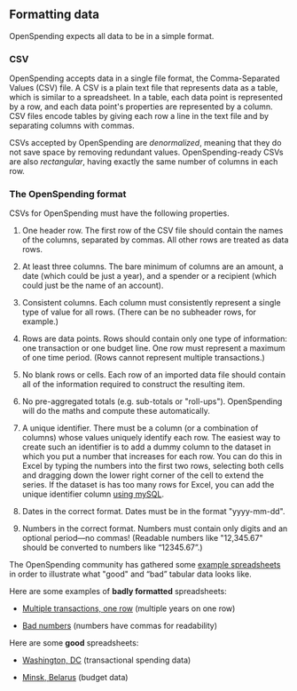## Formatting data

OpenSpending expects all data to be in a simple format.

### CSV

OpenSpending accepts data in a single file format, the Comma-Separated Values (CSV) file. A CSV is a plain text file that represents data as a table, which is similar to a spreadsheet. In a table, each data point is represented by a row, and each data point's properties are represented by a column. CSV files encode tables by giving each row a line in the text file and by separating columns with commas.

CSVs accepted by OpenSpending are *denormalized*, meaning that they do not save space by removing redundant values. OpenSpending-ready CSVs are also *rectangular*, having exactly the same number of columns in each row.

### The OpenSpending format

CSVs for OpenSpending must have the following properties.

1. One header row. The first row of the CSV file should contain the names of the columns, separated by commas. All other rows are treated as data rows.

2. At least three columns. The bare minimum of columns are an amount, a date (which could be just a year), and a spender or a recipient (which could just be the name of an account).

3. Consistent columns. Each column must consistently represent a single type of value for all rows. (There can be no subheader rows, for example.)

4. Rows are data points. Rows should contain only one type of information: one transaction or one budget line. One row must represent a maximum of one time period. (Rows cannot represent multiple transactions.)

5. No blank rows or cells. Each row of an imported data file should contain all of the information required to construct the resulting item.

6. No pre-aggregated totals (e.g. sub-totals or "roll-ups"). OpenSpending will do the maths and compute these automatically.

7. A unique identifier. There must be a column (or a combination of columns) whose values uniquely identify each row. The easiest way to create such an identifier is to add a dummy column to the dataset in which you put a number that increases for each row. You can do this in Excel by typing the numbers into the first two rows, selecting both cells and dragging down the lower right corner of the cell to extend the series. If the dataset is has too many rows for Excel, you can add the unique identifier column [using mySQL](http://stackoverflow.com/questions/16113570/how-to-add-new-column-to-mysql-table).

8. Dates in the correct format. Dates must be in the format "yyyy-mm-dd".

9. Numbers in the correct format. Numbers must contain only digits and an optional period—no commas! (Readable numbers like "12,345.67" should be converted to numbers like “12345.67”.)

The OpenSpending community has gathered some [example spreadsheets](https://drive.google.com/a/okfn.org/#folders/0B_dkMlz2NopEbmRoTExsMDFMR2M) in order to illustrate what "good" and “bad” tabular data looks like.

Here are some examples of **badly formatted** spreadsheets:

* [Multiple transactions, one row](https://docs.google.com/a/okfn.org/spreadsheet/ccc?key=0AvdkMlz2NopEdG5kR0kzQ0E5V3BuTS16MndBT3dMdEE#gid=0) (multiple years on one row)

* [Bad numbers](https://docs.google.com/a/okfn.org/spreadsheet/ccc?key=0AvdkMlz2NopEdEo1Y2p2R0VvdnJvRXMwUVREbHRoLXc#gid=0) (numbers have commas for readability)

Here are some **good** spreadsheets:

* [Washington, DC](https://docs.google.com/a/okfn.org/spreadsheet/ccc?key=0AvdkMlz2NopEdDhrZnRkWl9ZX2ZZNVptTzdueWw3emc#gid=0) (transactional spending data)

* [Minsk, Belarus](https://docs.google.com/a/okfn.org/spreadsheet/ccc?key=0AvdkMlz2NopEdEtIMFlEVDZXOWdDUEthUTQ0c21aV2c#gid=0) (budget data)
